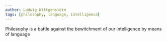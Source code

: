 ```yaml
---
author: Ludwig Wittgenstein
tags: [philosophy, language, intelligence]
---
```

Philosophy is a battle against the bewitchment of our intelligence by means of language